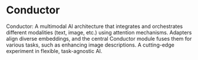 # Conductor
Conductor: A multimodal AI architecture that integrates and orchestrates different modalities (text, image, etc.) using attention mechanisms. Adapters align diverse embeddings, and the central Conductor module fuses them for various tasks, such as enhancing image descriptions. A cutting-edge experiment in flexible, task-agnostic AI.
